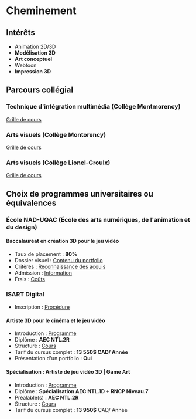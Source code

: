 # Cheminement

## Intérêts

- Animation 2D/3D
- **Modélisation 3D**
- **Art conceptuel**
- Webtoon
- **Impression 3D**


## Parcours collégial

### Technique d'intégration multimédia (Collège Montmorency)

[Grille de cours](cours_TIM.pdf)

### Arts visuels (Collège Montorency)

[Grille de cours](cours_AV_montmorency.pdf)

### Arts visuels (Collège Lionel-Groulx)

[Grille de cours](cours_AV_lionelgroulx.pdf)

## Choix de programmes universitaires ou équivalences

### École NAD-UQAC (École des arts numériques, de l'animation et du design)

#### Baccalauréat en création 3D pour le jeu vidéo

- Taux de placement : **80%**
- Dossier visuel : [Contenu du portfolio](https://www.nad.ca/fr/dossier-visuel-et-document-de-motivation)
- Critères : [Reconnaissance des acquis](https://www.uqac.ca/de-docs/etudes-rac/tableau-rac-nad.pdf)
- Admission : [Information](https://www.uqac.ca/programme/6667-baccalaureat-en-creation-3d-pour-le-jeu-video/#conditions-admission)
- Frais : [Coûts](https://www.nad.ca/fr/futurs-etudiants/frais-de-scolarite)

### ISART Digital

- Inscription : [Procédure](https://www.isart.ca/admissions/)

#### Artiste 3D pour le cinéma et le jeu vidéo

- Introduction : [Programme](https://www.isart.ca/programmes/programmes-courts/3d-art/)
- Diplôme : **AEC NTL.2R**
- Structure : [Cours](Grille_AEC_NTL2R.pdf)
- Tarif du cursus complet : **13 550$ CAD/ Année**
- Présentation d'un portfolio : **Oui**

#### **Spécialisation** : Artiste de jeu vidéo 3D | Game Art

- Introduction : [Programme](https://www.isart.ca/programmes/programmes-courts/artiste-3d-jeu-video/)
- Diplôme : **Spécialisation AEC NTL.1D + RNCP Niveau.7**
- Préalable(s) :  **AEC NTL.2R**
- Structure : [Cours](Grille_AEC_NTL1D.pdf)
- Tarif du cursus complet : **13 950$** CAD/ Année



  
